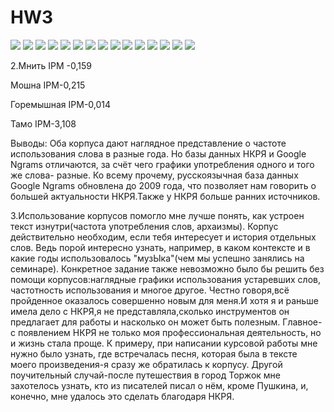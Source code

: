 # HW3
![](lemm.png)
![](img1.png)
![](img2.png)
![](img3.png)
![](img4.png)
![](img5.png)
![](img6.png)
![](mnit.png)
![](mnit2.png)
![](moshna.png)
![](moshna2.png)
![](tamo.png)
![](tamo2.png)
![](goremyshnaya.png)
![](goremyshnaya2.png)

2.Мнить IPM -0,159

Мошна IPM-0,215

Горемышная IPM-0,014

Тамо IPM-3,108

Выводы:
Оба корпуса дают наглядное представление о частоте использования слова в разные года.
Но базы данных НКРЯ и Google Ngrams отличаются, за счёт чего графики употребления одного и того же слова- разные.
Ко всему прочему, русскоязычная база данных   Google Ngrams обновлена до 2009 года, что позволяет нам говорить о большей актуальности НКРЯ.Также у НКРЯ больше ранних источников.

3.Использование корпусов помогло мне лучше понять, как устроен текст изнутри(частота употребления слов, архаизмы). Корпус действительно необходим, если тебя интересует и история отдельных слов. Ведь порой интересно узнать, например, в каком контексте и в какие годы использовалось "музЫка"(чем мы успешно занялись на семинаре).
Конкретное задание также невозможно было бы решить без помощи корпусов:наглядные графики использования устаревших слов, частотность использования и многое другое.
Честно говоря,всё пройденное оказалось совершенно новым для меня.И хотя я и раньше имела дело с НКРЯ,я не представляла,сколько инструментов он предлагает для работы и насколько он может быть полезным.
Главное-с появлением НКРЯ не только моя профессиональная деятельность, но и жизнь стала проще. К примеру, при написании курсовой работы мне нужно было узнать, где встречалась песня, которая была в тексте моего произведения-я сразу же обратилась к корпусу. Другой поучительный случай-после путешествия в город Торжок мне захотелось узнать, кто из писателей писал о нём, кроме Пушкина, и, конечно, мне удалось это сделать благодаря НКРЯ.
